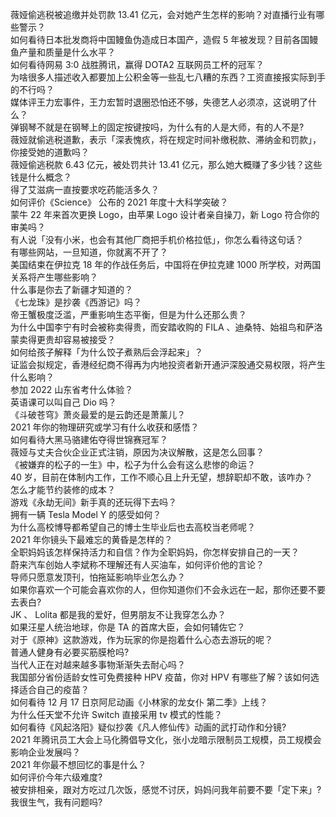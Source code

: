 薇娅偷逃税被追缴并处罚款 13.41 亿元，会对她产生怎样的影响？对直播行业有哪些警示？  
如何看待日本批发商将中国鳗鱼伪造成日本国产，造假 5 年被发现？目前各国鳗鱼产量和质量是什么水平？  
如何看待网易 3:0 战胜腾讯，赢得 DOTA2 互联网员工杯的冠军？  
为啥很多人描述收入都要加上公积金等一些乱七八糟的东西？工资直接报实际到手的不行吗？  
媒体评王力宏事件，王力宏暂时退圈恐怕还不够，失德艺人必须凉，这说明了什么？  
弹钢琴不就是在钢琴上的固定按键按吗，为什么有的人是大师，有的人不是?  
薇娅就偷逃税道歉，表示「深表愧疚，将在规定时间补缴税款、滞纳金和罚款」，你接受她的道歉吗？  
薇娅偷逃税款 6.43 亿元，被处罚共计 13.41 亿元，那么她大概赚了多少钱？这些钱是什么概念？  
得了艾滋病一直按要求吃药能活多久？  
如何评价《Science》 公布的 2021 年度十大科学突破？  
蒙牛 22 年来首次更换 Logo，由苹果 Logo 设计者亲自操刀，新 Logo 符合你的审美吗？  
有人说「没有小米，也会有其他厂商把手机价格拉低」，你怎么看待这句话？  
有哪些网站，一旦知道，你就离不开了？  
美国结束在伊拉克 18 年的作战任务后，中国将在伊拉克建 1000 所学校，对两国关系将产生哪些影响？  
什么事是你去了新疆才知道的？  
《七龙珠》是抄袭《西游记》吗？  
帝王蟹极度泛滥，严重影响生态平衡，但是为什么还那么贵？  
为什么中国李宁有时会被称卖得贵，而安踏收购的 FILA 、迪桑特、始祖鸟和萨洛蒙卖得更贵却容易被接受？  
如何给孩子解释「为什么饺子煮熟后会浮起来」？  
证监会拟规定，香港经纪商不得再为内地投资者新开通沪深股通交易权限，将产生什么影响？  
参加 2022 山东省考什么体验？  
英语课可以叫自己 Dio 吗？  
《斗破苍穹》萧炎最爱的是云韵还是萧薰儿？  
2021 年你的物理研究或学习有什么收获和感悟？  
如何看待大黑马骆建佑夺得世锦赛冠军？  
薇娅与丈夫合伙企业正式注销，原因为决议解散，这是怎么回事？  
《被嫌弃的松子的一生》中，松子为什么会有这么悲惨的命运？  
40 岁，目前在体制内工作，工作不顺心且上升无望，想辞职却不敢，该咋办？  
怎么才能节约装修的成本？  
游戏《永劫无间》新手真的还玩得下去吗？  
拥有一辆 Tesla Model Y 的感受如何？  
为什么高校博导都希望自己的博士生毕业后也去高校当老师呢？  
2021 年你镜头下最难忘的黄昏是怎样的？  
全职妈妈该怎样保持活力和自信？作为全职妈妈，你怎样安排自己的一天？  
蔚来汽车创始人李斌称不理解还有人买油车，如何评价他的言论？  
导师只愿意发顶刊，怕拖延影响毕业怎么办？  
如果你喜欢一个可能会喜欢你的人，但你知道你们不会永远在一起，那你还要不要去表白?  
JK 、 Lolita 都是我的爱好，但男朋友不让我穿怎么办？  
如果汪星人统治地球，你是 TA 的首席大臣，会如何辅佐它？  
对于《原神》这款游戏，作为玩家的你是抱着什么心态去游玩的呢？  
普通人健身有必要买筋膜枪吗?  
当代人正在对越来越多事物渐渐失去耐心吗？  
我国部分省份适龄女性可免费接种 HPV 疫苗，你对 HPV 有哪些了解？该如何选择适合自己的疫苗？  
如何看待 12 月 17 日京阿尼动画《小林家的龙女仆 第二季》上线？  
为什么任天堂不允许 Switch 直接采用 tv 模式的性能？  
如何看待《风起洛阳》疑似抄袭《凡人修仙传》动画的武打动作和分镜?  
2021 年腾讯员工大会上马化腾倡导文化，张小龙暗示限制员工规模，员工规模会影响企业发展吗？  
2021 年你最不想回忆的事是什么？  
如何评价今年六级难度?  
被安排相亲，跟对方吃过几次饭，感觉不讨厌，妈妈问我年前要不要「定下来」? 我很生气，我有问题吗?  
